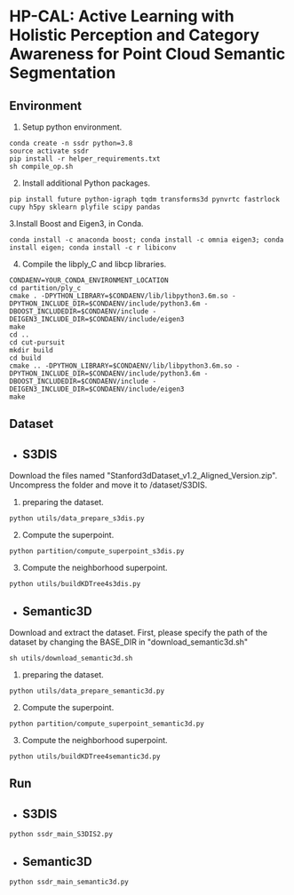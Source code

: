 # HP-CAL: Active Learning with Holistic Perception and Category Awareness for Point Cloud Semantic Segmentation

 ## Environment
 1. Setup python environment.
```
conda create -n ssdr python=3.8
source activate ssdr
pip install -r helper_requirements.txt
sh compile_op.sh
```
2. Install additional Python packages.
```
pip install future python-igraph tqdm transforms3d pynvrtc fastrlock cupy h5py sklearn plyfile scipy pandas
```
3.Install Boost and Eigen3, in Conda.
```
conda install -c anaconda boost; conda install -c omnia eigen3; conda install eigen; conda install -c r libiconv
```
4. Compile the libply_C and libcp libraries.
```
CONDAENV=YOUR_CONDA_ENVIRONMENT_LOCATION
cd partition/ply_c
cmake . -DPYTHON_LIBRARY=$CONDAENV/lib/libpython3.6m.so -DPYTHON_INCLUDE_DIR=$CONDAENV/include/python3.6m -DBOOST_INCLUDEDIR=$CONDAENV/include -DEIGEN3_INCLUDE_DIR=$CONDAENV/include/eigen3
make
cd ..
cd cut-pursuit
mkdir build
cd build
cmake .. -DPYTHON_LIBRARY=$CONDAENV/lib/libpython3.6m.so -DPYTHON_INCLUDE_DIR=$CONDAENV/include/python3.6m -DBOOST_INCLUDEDIR=$CONDAENV/include -DEIGEN3_INCLUDE_DIR=$CONDAENV/include/eigen3
make
```

## Dataset
- ## S3DIS 

Download the files named "Stanford3dDataset_v1.2_Aligned_Version.zip". Uncompress the folder and move it to /dataset/S3DIS.
1. preparing the dataset.
```
python utils/data_prepare_s3dis.py
```
2. Compute the superpoint.
```
python partition/compute_superpoint_s3dis.py
```
3. Compute the neighborhood superpoint.
```
python utils/buildKDTree4s3dis.py
```
- ## Semantic3D

Download and extract the dataset. First, please specify the path of the dataset by changing the BASE_DIR in "download_semantic3d.sh"
 ```
sh utils/download_semantic3d.sh
```
1. preparing the dataset.
```
python utils/data_prepare_semantic3d.py
```
2. Compute the superpoint.
```
python partition/compute_superpoint_semantic3d.py
```
3. Compute the neighborhood superpoint.
```
python utils/buildKDTree4semantic3d.py
```
## Run

- ## S3DIS 
```
python ssdr_main_S3DIS2.py
```

- ## Semantic3D

```
python ssdr_main_semantic3d.py
```
